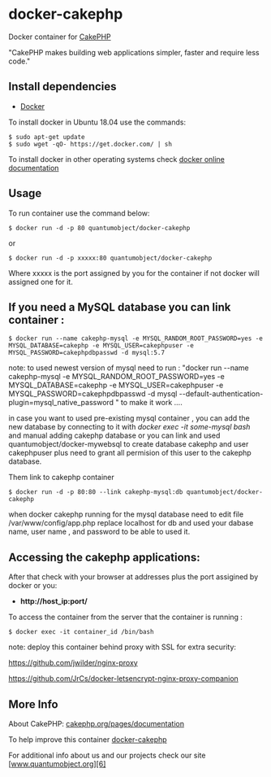# docker-cakephp

Docker container for [CakePHP][3]

"CakePHP makes building web applications simpler, faster and require less code."

## Install dependencies

  - [Docker][2]

To install docker in Ubuntu 18.04 use the commands:

    $ sudo apt-get update
    $ sudo wget -qO- https://get.docker.com/ | sh

 To install docker in other operating systems check [docker online documentation][4]

## Usage

To run container use the command below:

    $ docker run -d -p 80 quantumobject/docker-cakephp

or

    $ docker run -d -p xxxxx:80 quantumobject/docker-cakephp

Where xxxxx is the port assigned by you for the container if not docker will assigned one for it.

## If you need a MySQL database you can link container :

    $ docker run --name cakephp-mysql -e MYSQL_RANDOM_ROOT_PASSWORD=yes -e MYSQL_DATABASE=cakephp -e MYSQL_USER=cakephpuser -e MYSQL_PASSWORD=cakephpdbpasswd -d mysql:5.7
    
note: to used newest version of mysql need to run : "docker run --name cakephp-mysql -e MYSQL_RANDOM_ROOT_PASSWORD=yes -e MYSQL_DATABASE=cakephp -e MYSQL_USER=cakephpuser -e MYSQL_PASSWORD=cakephpdbpasswd -d mysql --default-authentication-plugin=mysql_native_password " to make it work .... 

in case you want to used pre-existing mysql container , you can add the new database by connecting to it with _docker exec -it some-mysql bash_ and manual adding cakephp database or you can link and used quantumobject/docker-mywebsql to create database cakephp and user cakephpuser plus need to grant all permision of this user to the cakephp database.  
  
Them link to cakephp container

    $ docker run -d -p 80:80 --link cakephp-mysql:db quantumobject/docker-cakephp

when docker cakephp running  for the  mysql database need to edit file /var/www/config/app.php replace localhost for db and used your dabase name, user name , and password to be able to used it. 

## Accessing the cakephp applications:

After that check with your browser at addresses plus the port assigined by docker or you:

  - **http://host_ip:port/**

To access the container from the server that the container is running :

    $ docker exec -it container_id /bin/bash
    
note: deploy this container behind proxy with SSL for extra security:

https://github.com/jwilder/nginx-proxy

https://github.com/JrCs/docker-letsencrypt-nginx-proxy-companion

## More Info

About CakePHP: [cakephp.org/pages/documentation][1]

To help improve this container [docker-cakephp][5]

For additional info about us and our projects check our site [www.quantumobject.org][6]

[1]:http://cakephp.org/pages/documentation
[2]:https://www.docker.com
[3]:https://github.com/cakephp/cakephp/tags
[4]:http://docs.docker.com
[5]:https://github.com/QuantumObject/docker-cakephp
[6]:https://www.quantumobject.org/
